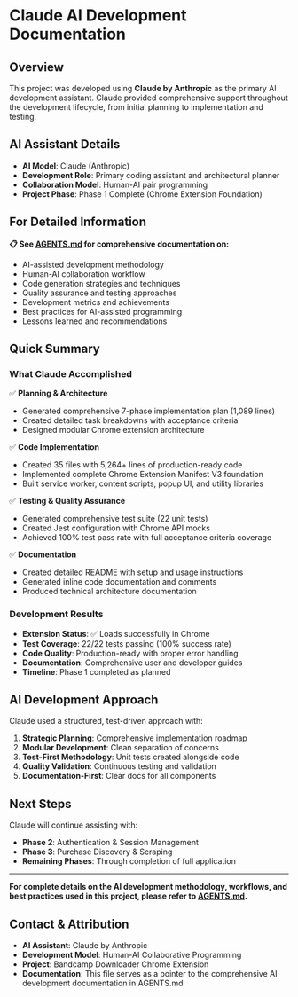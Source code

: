 # Claude AI Development Documentation

## Overview

This project was developed using **Claude by Anthropic** as the primary AI development assistant. Claude provided comprehensive support throughout the development lifecycle, from initial planning to implementation and testing.

## AI Assistant Details

- **AI Model**: Claude (Anthropic)
- **Development Role**: Primary coding assistant and architectural planner
- **Collaboration Model**: Human-AI pair programming
- **Project Phase**: Phase 1 Complete (Chrome Extension Foundation)

## For Detailed Information

**📋 See [AGENTS.md](./AGENTS.md) for comprehensive documentation on:**

- AI-assisted development methodology
- Human-AI collaboration workflow
- Code generation strategies and techniques
- Quality assurance and testing approaches
- Development metrics and achievements
- Best practices for AI-assisted programming
- Lessons learned and recommendations

## Quick Summary

### What Claude Accomplished

✅ **Planning & Architecture**
- Generated comprehensive 7-phase implementation plan (1,089 lines)
- Created detailed task breakdowns with acceptance criteria
- Designed modular Chrome extension architecture

✅ **Code Implementation**
- Created 35 files with 5,264+ lines of production-ready code
- Implemented complete Chrome Extension Manifest V3 foundation
- Built service worker, content scripts, popup UI, and utility libraries

✅ **Testing & Quality Assurance**
- Generated comprehensive test suite (22 unit tests)
- Created Jest configuration with Chrome API mocks
- Achieved 100% test pass rate with full acceptance criteria coverage

✅ **Documentation**
- Created detailed README with setup and usage instructions
- Generated inline code documentation and comments
- Produced technical architecture documentation

### Development Results

- **Extension Status**: ✅ Loads successfully in Chrome
- **Test Coverage**: 22/22 tests passing (100% success rate)
- **Code Quality**: Production-ready with proper error handling
- **Documentation**: Comprehensive user and developer guides
- **Timeline**: Phase 1 completed as planned

## AI Development Approach

Claude used a structured, test-driven approach with:

1. **Strategic Planning**: Comprehensive implementation roadmap
2. **Modular Development**: Clean separation of concerns
3. **Test-First Methodology**: Unit tests created alongside code
4. **Quality Validation**: Continuous testing and validation
5. **Documentation-First**: Clear docs for all components

## Next Steps

Claude will continue assisting with:
- **Phase 2**: Authentication & Session Management
- **Phase 3**: Purchase Discovery & Scraping
- **Remaining Phases**: Through completion of full application

---

**For complete details on the AI development methodology, workflows, and best practices used in this project, please refer to [AGENTS.md](./AGENTS.md).**

## Contact & Attribution

- **AI Assistant**: Claude by Anthropic
- **Development Model**: Human-AI Collaborative Programming
- **Project**: Bandcamp Downloader Chrome Extension
- **Documentation**: This file serves as a pointer to the comprehensive AI development documentation in AGENTS.md
